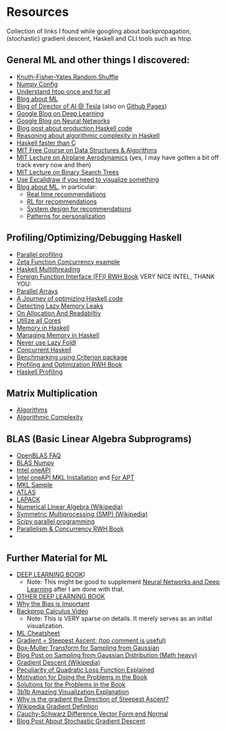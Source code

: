 # Resources
Collection of links I found while googling about backpropagation, (stochastic) gradient descent, Haskell and CLI tools such as htop.

## General ML and other things I discovered:
- [Knuth-Fisher-Yates Random Shuffle](https://en.wikipedia.org/wiki/Fisher%E2%80%93Yates_shuffle)
- [Numpy Config](https://github.com/numpy/numpy/blob/main/site.cfg.example)
- [Understand htop once and for all](https://peteris.rocks/blog/htop/)
- [Blog about ML](http://www.wildml.com/) 
- [Blog of Director of AI @ Tesla](https://karpathy.medium.com/) (also on [Github Pages](http://karpathy.github.io/))
- [Google Blog on Deep Learning](https://ai.googleblog.com/search/label/Deep%20Learning)
- [Google Blog on Neural Networks](https://ai.googleblog.com/search/label/Neural%20Networks)
- [Blog post about production Haskell code](https://lexi-lambda.github.io/blog/2019/11/05/parse-don-t-validate/)
- [Reasoning about algorithmic complexity in Haskell](https://softwareengineering.stackexchange.com/questions/363629/how-does-one-reason-about-algorithmic-complexity-in-haskell)
- [Haskell faster than C](https://lispcast.com/how-is-haskell-faster-than-c/)
- [MIT Free Course on Data Structures & Algorithms](https://www.youtube.com/watch?v=ZA-tUyM_y7s&list=PLUl4u3cNGP63EdVPNLG3ToM6LaEUuStEY&index=2)
- [MIT Lecture on Airplane Aerodynamics](https://www.youtube.com/watch?v=edLnZgF9mUg) (yes, I may have gotten a bit off track every now and then)
- [MIT Lecture on Binary Search Trees](https://www.youtube.com/watch?v=9Jry5-82I68)
- [Use Excalidraw if you need to visualize something](https://excalidraw.com/)
- [Blog about ML](https://eugeneyan.com/writing/), in particular:
	- [Real time recommendations](https://eugeneyan.com/writing/real-time-recommendations/)
	- [RL for recommendations](https://eugeneyan.com/writing/reinforcement-learning-for-recsys-and-search/)
	- [System design for recommendations](https://eugeneyan.com/writing/system-design-for-discovery/)
	- [Patterns for personalization](https://eugeneyan.com/writing/patterns-for-personalization/)

## Profiling/Optimizing/Debugging Haskell
- [Parallel profiling](https://wiki.haskell.org/ThreadScope)
- [Zeta Function Concurrency example](https://wiki.haskell.org/Concurrency_demos/Zeta)
- [Haskell Multithreading](https://stackoverflow.com/questions/5847642/haskell-lightweight-threads-overhead-and-use-on-multicores/5849482#5849482)
- [Foreign Function Interface (FFI) RWH Book](http://book.realworldhaskell.org/read/interfacing-with-c-the-ffi.html) VERY NICE INTEL, THANK YOU: 
- [Parallel Arrays](https://www.tweag.io/blog/2017-11-16-repa/)
- [A Journey of optimizing Haskell code](https://chrispenner.ca/posts/wc)
- [Detecting Lazy Memory Leaks](https://stackoverflow.com/questions/61666819/haskell-how-to-detect-lazy-memory-leaks)
- [On Allocation And Readabiltiy](https://stackoverflow.com/questions/2026912/how-to-get-every-nth-element-of-an-infinite-list-in-haskell)
- [Utilize all Cores](https://stackoverflow.com/questions/39540247/haskell-parallel-program-not-utilizing-all-cores)
- [Memory in Haskell](https://blog.pusher.com/making-efficient-use-of-memory-in-haskell/)
- [Managing Memory in Haskell](https://www.channable.com/tech/lessons-in-managing-haskell-memory)
- [Never use Lazy Foldl](https://github.com/hasura/graphql-engine/pull/2933)
- [Concurrent Haskell](https://downloads.haskell.org/~ghc/latest/docs/html/users_guide/using-concurrent.html)
- [Benchmarking using Criterion package](https://hackage.haskell.org/package/criterion)
- [Profiling and Optimization RWH Book](http://book.realworldhaskell.org/read/profiling-and-optimization.html)
- [Haskell Profiling](https://www.tweag.io/blog/2020-01-30-haskell-profiling/)

## Matrix Multiplication
- [Algorithms](https://en.wikipedia.org/wiki/Matrix_multiplication_algorithm)
- [Algorithmic Complexity](https://en.wikipedia.org/wiki/Computational_complexity_of_matrix_multiplication)

## BLAS (Basic Linear Algebra Subprograms)
- [OpenBLAS FAQ](https://github.com/xianyi/OpenBLAS/wiki/faq)
- [BLAS Numpy](https://markus-beuckelmann.de/blog/boosting-numpy-blas.html)
- [Intel oneAPI](https://software.intel.com/content/www/us/en/develop/articles/oneapi-standalone-components.html)
- [Intel oneAPI MKL Installation](https://codeyarns.com/tech/2019-05-15-how-to-install-intel-mkl.html) and [For APT](https://software.intel.com/content/www/us/en/develop/documentation/installation-guide-for-intel-oneapi-toolkits-linux/top/installation/install-using-package-managers/apt.html)
- [MKL Sample](https://software.intel.com/content/www/us/en/develop/documentation/get-started-with-intel-oneapi-base-linux/top/run-a-sample-project-using-the-command-line.html)
- [ATLAS](http://math-atlas.sourceforge.net/)
- [LAPACK](https://www.netlib.org/lapack/lug/node11.html)
- [Numerical Linear Algebra (Wikipedia)](https://en.wikipedia.org/wiki/Numerical_linear_algebra)
- [Symmetric Multiprocessing (SMP) (Wikipedia)](https://en.wikipedia.org/wiki/Symmetric_multiprocessing)
- [Scipy parallel programming](https://scipy.github.io/old-wiki/pages/ParallelProgramming)
- [Parallelism & Concurrency RWH Book](http://book.realworldhaskell.org/read/concurrent-and-multicore-programming.html)
- 
## Further Material for ML
- [DEEP LEARNING BOOK](https://www.deeplearningbook.org/))
	- Note: This might be good to supplement [Neural Networks and Deep Learning](http://neuralnetworksanddeeplearning.com/) after I am done with that.
- [OTHER DEEP LEARNING BOOK](http://deeplearning.stanford.edu/tutorial/)
- [Why the Bias is Important](https://stackoverflow.com/questions/2480650/what-is-the-role-of-the-bias-in-neural-networks)
- [Backprop Calculus Video](https://www.youtube.com/watch?v=tIeHLnjs5U8&list=PLZHQObOWTQDNU6R1_67000Dx_ZCJB-3pi&index=4)
	- Note: This is VERY sparse on details. It merely serves as an initial visualization.
- [ML Cheatsheet](https://ml-cheatsheet.readthedocs.io/en/latest/linear_algebra.html#matrix-multiplication)
- [Gradient = Steepest Ascent: (top comment is useful)](https://www.youtube.com/watch?v=TEB2z7ZlRAw)
- [Box-Muller Transform for Sampling from Gaussian](https://en.wikipedia.org/wiki/Box%E2%80%93Muller_transform)
- [Blog Post on Sampling from Gaussian Distribution (Math heavy)](https://bjlkeng.github.io/posts/sampling-from-a-normal-distribution/)
- [Gradient Descent (Wikipedia)](https://en.wikipedia.org/wiki/Gradient_descent)
- [Peculiarity of Quadratic Loss Function Explained](https://datascience.stackexchange.com/questions/52157/why-do-we-have-to-divide-by-2-in-the-ml-squared-error-cost-function)
- [Motivation for Doing the Problems in the Book](http://neuralnetworksanddeeplearning.com/exercises_and_problems.html)
- [Solutions for the Problems in the Book](https://github.com/nndl-solutions/NNDL-solutions/blob/master/notebooks/chap-1-using-neural-nets-to-recognize-handwritten-digits.ipynb)
- [3b1b Amazing Visualization Explanation](https://www.youtube.com/watch?v=aircAruvnKk&list=PLZHQObOWTQDNU6R1_67000Dx_ZCJB-3pi)
- [Why is the gradient the Direction of Steepest Ascent?](https://math.stackexchange.com/questions/223252/why-is-gradient-the-direction-of-steepest-ascent)
- [Wikipedia Gradient Defintion](https://en.wikipedia.org/wiki/Gradient)
- [Cauchy-Schwarz Difference Vector Form end Normal](https://www.sciencedirect.com/topics/mathematics/cauchy-schwarz-inequality)
- [Blog Post About Stochastic Gradient Descent](http://www.samvitjain.com/blog/gradient-descent/)
